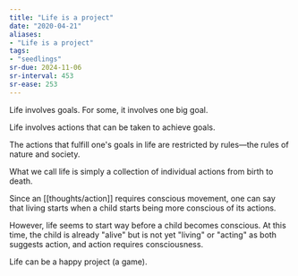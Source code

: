 ```yaml
---
title: "Life is a project"
date: "2020-04-21"
aliases:
- "Life is a project"
tags:
- "seedlings"
sr-due: 2024-11-06
sr-interval: 453
sr-ease: 253
---
```


Life involves goals. For some, it involves one big goal.

Life involves actions that can be taken to achieve goals.

The actions that fulfill one's goals in life are restricted by rules—the rules of nature and society.

What we call life is simply a collection of individual actions from birth to death.

Since an [[thoughts/action]] requires conscious movement, one can say that living starts when a child starts being more conscious of its actions.

However, life seems to start way before a child becomes conscious. At this time, the child is already "alive" but is not yet "living" or "acting" as both suggests action, and action requires consciousness.

Life can be a happy project (a game).
